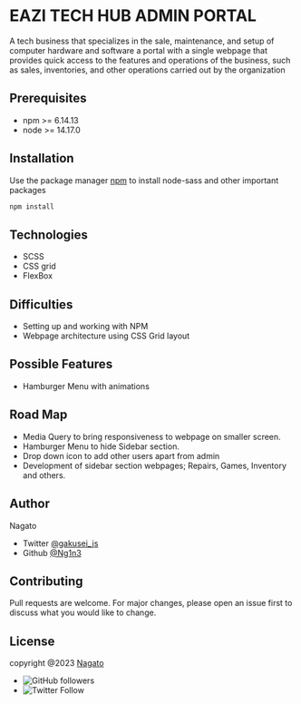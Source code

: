 # EAZI TECH HUB ADMIN PORTAL

A tech business that specializes in the sale, maintenance, and setup of computer hardware and software a portal with a single webpage that provides quick access to the features and operations of the business, such as sales, inventories, and other operations carried out by the organization

## Prerequisites
* npm >= 6.14.13
* node >= 14.17.0

## Installation

Use the package manager [npm](https://www.npmjs.com/package/node-sass) to install node-sass and other important packages

```bash
npm install
```
## Technologies
* SCSS
* CSS grid
* FlexBox

## Difficulties
* Setting up and working with NPM
* Webpage architecture using CSS Grid layout

## Possible Features
* Hamburger Menu with animations

## Road Map
* Media Query to bring responsiveness to webpage on smaller screen.
* Hamburger Menu to hide Sidebar section.
* Drop down icon to add other users apart from admin
* Development of sidebar section webpages; Repairs, Games, Inventory and others.
 

## Author
Nagato
* Twitter [@gakusei_js](https://twitter.com/Gakusei_Js) 
* Github [@Ng1n3](https://github.com/Ng1n3) 

## Contributing

Pull requests are welcome. For major changes, please open an issue first
to discuss what you would like to change.


## License
copyright @2023 [Nagato](https://twitter.com/Gakusei_Js)

* ![GitHub followers](https://img.shields.io/github/followers/ng1n3?style=social)
* ![Twitter Follow](https://img.shields.io/twitter/follow/Gakusei_Js?style=social) 
